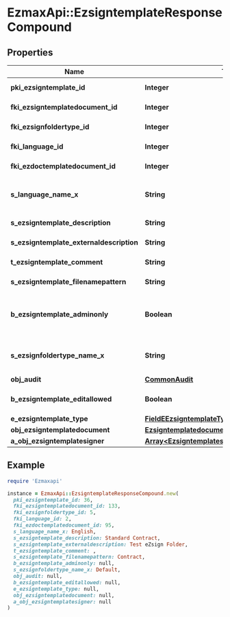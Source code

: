 # EzmaxApi::EzsigntemplateResponseCompound

## Properties

| Name | Type | Description | Notes |
| ---- | ---- | ----------- | ----- |
| **pki_ezsigntemplate_id** | **Integer** | The unique ID of the Ezsigntemplate |  |
| **fki_ezsigntemplatedocument_id** | **Integer** | The unique ID of the Ezsigntemplatedocument | [optional] |
| **fki_ezsignfoldertype_id** | **Integer** | The unique ID of the Ezsignfoldertype. | [optional] |
| **fki_language_id** | **Integer** | The unique ID of the Language.  Valid values:  |Value|Description| |-|-| |1|French| |2|English| |  |
| **fki_ezdoctemplatedocument_id** | **Integer** | The unique ID of the Ezdoctemplatedocument | [optional] |
| **s_language_name_x** | **String** | The Name of the Language in the language of the requester |  |
| **s_ezsigntemplate_description** | **String** | The description of the Ezsigntemplate |  |
| **s_ezsigntemplate_externaldescription** | **String** | The external description of the Ezsigntemplate | [optional] |
| **t_ezsigntemplate_comment** | **String** | The comment of the Ezsigntemplate | [optional] |
| **s_ezsigntemplate_filenamepattern** | **String** | The filename pattern of the Ezsigntemplate | [optional] |
| **b_ezsigntemplate_adminonly** | **Boolean** | Whether the Ezsigntemplate can be accessed by admin users only (eUserType&#x3D;Normal) |  |
| **s_ezsignfoldertype_name_x** | **String** | The name of the Ezsignfoldertype in the language of the requester | [optional] |
| **obj_audit** | [**CommonAudit**](CommonAudit.md) |  |  |
| **b_ezsigntemplate_editallowed** | **Boolean** | Whether the Ezsigntemplate if allowed to edit or not |  |
| **e_ezsigntemplate_type** | [**FieldEEzsigntemplateType**](FieldEEzsigntemplateType.md) |  | [optional] |
| **obj_ezsigntemplatedocument** | [**EzsigntemplatedocumentResponse**](EzsigntemplatedocumentResponse.md) |  | [optional] |
| **a_obj_ezsigntemplatesigner** | [**Array&lt;EzsigntemplatesignerResponseCompound&gt;**](EzsigntemplatesignerResponseCompound.md) |  |  |

## Example

```ruby
require 'Ezmaxapi'

instance = EzmaxApi::EzsigntemplateResponseCompound.new(
  pki_ezsigntemplate_id: 36,
  fki_ezsigntemplatedocument_id: 133,
  fki_ezsignfoldertype_id: 5,
  fki_language_id: 2,
  fki_ezdoctemplatedocument_id: 95,
  s_language_name_x: English,
  s_ezsigntemplate_description: Standard Contract,
  s_ezsigntemplate_externaldescription: Test eZsign Folder,
  t_ezsigntemplate_comment: ,
  s_ezsigntemplate_filenamepattern: Contract,
  b_ezsigntemplate_adminonly: null,
  s_ezsignfoldertype_name_x: Default,
  obj_audit: null,
  b_ezsigntemplate_editallowed: null,
  e_ezsigntemplate_type: null,
  obj_ezsigntemplatedocument: null,
  a_obj_ezsigntemplatesigner: null
)
```


